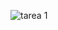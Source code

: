 ![tarea 1](https://user-images.githubusercontent.com/94939445/168507387-3e57f6b2-a622-4018-bd5d-76bca5575938.png)
